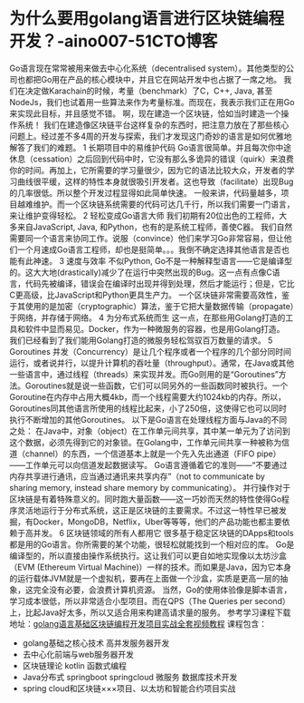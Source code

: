 # 为什么要用golang语言进行区块链编程开发？-aino007-51CTO博客
Go语言现在常常被用来做去中心化系统（decentralised system）。其他类型的公司也都把Go用在产品的核心模块中，并且它在网站开发中也占据了一席之地。
我们在决定做Karachain的时候，考量（benchmark）了C，C++, Java, 甚至NodeJs，我们也试着用一些算法来作为考量标准。而现在，我表示我们正在用Go来实现此目标，并且感觉不错。
啊，现在建造一个区块链，恰如当时建造一个操作系统！
我们在建造像区块链平台这样复杂的东西时，把注意力放在了那些核心问题上。经过差不多4周的开发与探索，我们才发现这门奇妙的语言是如何优雅地解答了我们的难题。
1
长期项目中的易维护代码
Go语言很简单。并且每次你中途休息（cessation）之后回到代码中时，它没有那么多诡异的错误（quirk）来浪费你的时间。再加上，它所需要的学习量很少，因为它的语法比较大众，开发者的学习曲线很平缓，这样的特性本身就很吸引开发者。这也导致（facilitate）出现Bug的几率很低。所以整个开发过程显得如此简单快速。
一般来讲，代码量越多，项目越难维护。而一个区块链系统需要的代码可达几千行，所以我们需要一门语言，来让维护变得轻松。
2
轻松变成Go语言大师
我们初期有20位出色的工程师，大多来自JavaScript, Java, 和Python，也有的是系统工程师，善使C器。
我们自然需要同一个语言来协同工作。说服（convince）他们来学习Go非常容易，但让他们一个月速成Go语言工程师，却也是挺简单。。。我倒不确定选择其他语言是否也能有此神速。
3
速度与效率
不似Python, Go不是一种解释型语言——它是编译型的。这大大地(drastically)减少了在运行中突然出现的Bug。这一点有点像C语言，代码先被编译，错误会在编译时出现并得到处理，然后才能运行；但是，它比C更高级，比JavaScript和Python更具生产力。
一个区块链非常需要高效性，鉴于其使用的是加密（cryptographic）算法，鉴于它把大量数据传输（propagate）于网络，并存储于网络。
4
为分布式系统而生
这一点，在那些用Golang打造的工具和软件中显而易见。Docker，作为一种微服务的容器，也是用Golang打造。
我们已经看到了我们能用Golang打造的微服务轻松驾驭百万数量的请求。
5
Goroutines
并发（Concurrency）是让几个程序或者一个程序的几个部分同时间运行，或者说并行，以提升计算机的吞吐量（throughput）。通常，在Java或其他一些语言中，通过线程（threads）来实现并发。而Go则用的是“Goroutines”方法。Goroutines就是说一些函数，它们可以同另外的一些函数同时被执行。一个Goroutine在内存中占用大概4kb，而一个线程需要大约1024kb的内存。所以，Goroutines同其他语言所使用的线程比起来，小了250倍，这使得它也可以同时执行不断增加的其他Goroutines。
以下是Go语言在处理线程方面与Java的不同之处：
在Java中，对象（object）在工作单元间共享，其中某一单元为了访问到这个数据，必须先得到它的对象锁。在Golang中，工作单元间共享一种被称为信道（channel）的东西，一个信道基本上就是一个先入先出通道（FIFO pipe）——工作单元可以向信道发起数据读写。
Go语言遵循着它的准则——“不要通过内存共享进行通讯，应当通过通讯来共享内存”（not to communicate by sharing memory, instead share memory by communicating）。
并行操作对于区块链是有着特殊意义的。同时跑大量函数——这一巧妙而天然的特性使得Go程序灵活地运行于分布式系统，这正是区块链的主要需求。不过这一特性早已被发掘，有Docker，MongoDB，Netflix，Uber等等等，他们的产品功能也都主要依赖于高并发。
6
区块链领域的所有人都用它
很多基于稳定区块链的DApps和tools都是用的Go语言。你所需要的某个功能，很轻松就能找到一个相对应的库。
Go是编译型的，所以直接由操作系统执行。这让我们可以更自如地实现像以太坊沙盒（EVM (Ethereum Virtual Machine)）一样的技术。而如果是Java，因为它本身的运行载体JVM就是一个虚拟机，要再在上面做一个沙盒，实质是更高一层的抽象，这完全没有必要，会浪费计算机资源。
当然，Go的使用体验像是脚本语言，学习成本很低，所以非常适合小型项目。而在QPS（The Queries per second）上，比起Java好太多，所以又适合用来构建高请求量的服务。
参考学习课程下载地址：[golang语言基础区块链编程开发项目实战全套视频教程](https://pan.baidu.com/s/1r3fDV-Z925RyKNCUaT-VHw)
课程包含：
- golang基础之核心技术 高并发服务器开发
- 去中心化前端与web服务器开发
- 区块链理论 kotlin 函数式编程
- Java分布式 springboot springcloud 微服务 数据库技术开发
- spring cloud和区块链×××项目、以太坊和智能合约项目实战
